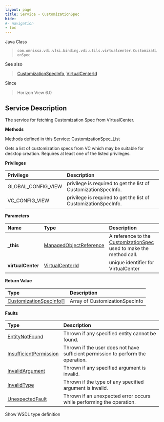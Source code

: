 ```yaml
---
layout: page
title: Service - CustomizationSpec
hide:
#- navigation
- toc
---
```








Java Class
> `com.omnissa.vdi.vlsi.binding.vdi.utils.virtualcenter.CustomizationSpec`

See also
> [CustomizationSpecInfo](vdi.utils.virtualcenter.CustomizationSpec.CustomizationSpecInfo.md), [VirtualCenterId](vdi.entity.VirtualCenterId.md)

Since
> Horizon View 6.0





## Service Description

The service for fetching Customization Spec from VirtualCenter.

**Methods**

Methods defined in this Service:
CustomizationSpec_List




Gets a list of customization specs from VC which may be suitable for desktop creation. Requires at least one of the listed privileges.

**Privileges**

Privilege | Description
:---|:---
GLOBAL_CONFIG_VIEW|  privilege is required to get the list of CustomizationSpecInfo.
VC_CONFIG_VIEW|  privilege is required to get the list of CustomizationSpecInfo.



**Parameters**

 Name | Type | Description
:---|:---|:---
**_this**| [ManagedObjectReference](vmodl.ManagedObjectReference.md)|  A reference to the [CustomizationSpec](vdi.utils.virtualcenter.CustomizationSpec.md) used to make the method call.
**virtualCenter**| [VirtualCenterId](vdi.entity.VirtualCenterId.md)|  unique identifier for VirtualCenter




**Return Value**

Type | Description
:---|:---
[CustomizationSpecInfo[]](vdi.utils.virtualcenter.CustomizationSpec.CustomizationSpecInfo.md)| Array of CustomizationSpecInfo



**Faults**

Type | Description
:---|:---
[EntityNotFound](vdi.fault.EntityNotFound.md)| Thrown if any specified entity cannot be found.
[InsufficientPermission](vdi.fault.InsufficientPermission.md)| Thrown if the user does not have sufficient permission to perform the operation.
[InvalidArgument](vdi.fault.InvalidArgument.md)| Thrown if any specified argument is invalid.
[InvalidType](vdi.fault.InvalidType.md)| Thrown if the type of any specified argument is invalid.
[UnexpectedFault](vdi.fault.UnexpectedFault.md)| Thrown if an unexpected error occurs while performing the operation.

Show WSDL type definition












 
